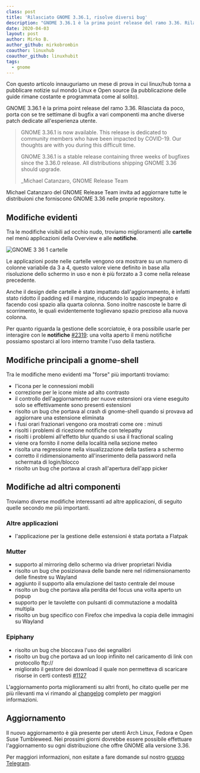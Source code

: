 ```yaml
---
class: post
title: 'Rilasciato GNOME 3.36.1, risolve diversi bug'
description: "GNOME 3.36.1 è la prima point release del ramo 3.36. Rilasciata da poco, porta con se tre settima.."
date: 2020-04-03
layout: post
author: Mirko B.
author_github: mirkobrombin
coauthor: linuxhub
coauthor_github: linuxhubit
tags:
  - gnome
---
```

Con questo articolo innauguriamo un mese di prova in cui linux/hub torna a pubblicare notizie sul mondo Linux e Open source (la pubblicazione delle guide rimane costante e programmata come al solito).

GNOME 3.36.1 è la prima point release del ramo 3.36. Rilasciata da poco, porta con se tre settimane di bugfix a vari componenti ma anche diverse patch dedicate all'esperienza utente.

> GNOME 3.36.1 is now available. This release is dedicated to community members who have been impacted by COVID-19. Our thoughts are with you during this difficult time.
>  
> GNOME 3.36.1 is a stable release containing three weeks of bugfixes since the 3.36.0 release. All distributions shipping GNOME 3.36 should upgrade.
>   
> _Michael Catanzaro, GNOME Release Team

Michael Catanzaro del GNOME Release Team invita ad aggiornare tutte le distribuioni che forniscono GNOME 3.36 nelle proprie repository.

## Modifiche evidenti
Tra le modifiche visibili ad occhio nudo, troviamo miglioramenti alle **cartelle** nel menù applicazioni della Overview e alle **notifiche**. 

![GNOME 3 36 1 cartelle](storage/GNOME-3-36-1-cartelle.png)

Le applicazioni poste nelle cartelle vengono ora mostrare su un numero di colonne variabile da 3 a 4, questo valore viene definito in base alla risoluzione dello schermo in uso e non è più forzato a 3 come nella release precedente.

Anche il design delle cartelle è stato impattato dall'aggiornamento, è infatti stato ridotto il padding ed il margine, riducendo lo spazio impegnato e facendo così spazio alla quarta colonna. Sono inoltre nascoste le barre di scorrimento, le quali evidentemente toglievano spazio prezioso alla nuova colonna.

Per quanto riguarda la gestione delle scorciatoie, è ora possibile usarle per interagire con le **notifiche** <a href="https://gitlab.gnome.org/GNOME/gnome-shell/-/issues/2319">#2319</a>: una volta aperto il menù notifiche possiamo spostarci al loro interno tramite l'uso della tastiera.

## Modifiche principali a gnome-shell
Tra le modifiche meno evidenti ma "forse" più importanti troviamo:

* l'icona per le connessioni mobili
* correzione per le icone miste ad alto contrasto
* il controllo dell'aggiornamento per nuove estensioni ora viene eseguito solo se effettivamente sono presenti estensioni
* risolto un bug che portava al crash di gnome-shell quando si provava ad aggiornare una estensione eliminata
* i fusi orari frazionari vengono ora mostrati come ore : minuti
* risolti i problemi di ricezione notifiche con telepathy
* risolti i problemi all'effetto blur quando si usa il fractional scaling
* viene ora fornito il nome della località nella sezione meteo
* risolta una regressione nella visualizzazione della tastiera a schermo
* corretto il ridimensionamento all'inserimento della password nella schermata di login/blocco
* risolto un bug che portava al crash all'apertura dell'app picker

## Modifiche ad altri componenti
Troviamo diverse modifiche interessanti ad altre applicazioni, di seguito quelle secondo me più importanti.

### Altre applicazioni
* l'applicazione per la gestione delle estensioni è stata portata a Flatpak

### Mutter
* supporto al mirroring dello schermo via driver proprietari Nvidia
* risolto un bug che posizionava delle bande nere nel ridimensionamento delle finestre su Wayland
* aggiunto il supporto alla emulazione del tasto centrale del mouse
* risolto un bug che portava alla perdita del focus una volta aperto un popup
* supporto per le tavolette con pulsanti di commutazione a modalità multipla
* risolto un bug specifico con Firefox che impediva la copia delle immagini su Wayland

### Epiphany
* risolto un bug che bloccava l'uso dei segnalibri
* risolto un bug che portava ad un loop infinito nel caricamento di link con protocollo ftp://
* migliorato il gestore dei download il quale non permetteva di scaricare risorse in certi contesti <a href="https://gitlab.gnome.org/GNOME/epiphany/-/issues/1127">#1127</a>

L'aggiornamento porta miglioramenti su altri fronti, ho citato quelle per me più rilevanti ma vi rimando al <a href="https://download.gnome.org/core/3.36/3.36.1/NEWS">changelog</a> completo per maggiori informazioni.

## Aggiornamento
Il nuovo aggiornamento è già presente per utenti Arch Linux, Fedora e Open Suse Tumbleweed. Nei prossimi giorni dovrebbe essere possibile effettuare l'aggiornamento su ogni distribuzione che offre GNOME alla versione 3.36.

Per maggiori informazioni, non esitate a fare domande sul nostro <a href="https://t.me/linuxpeople">gruppo Telegram</a>.